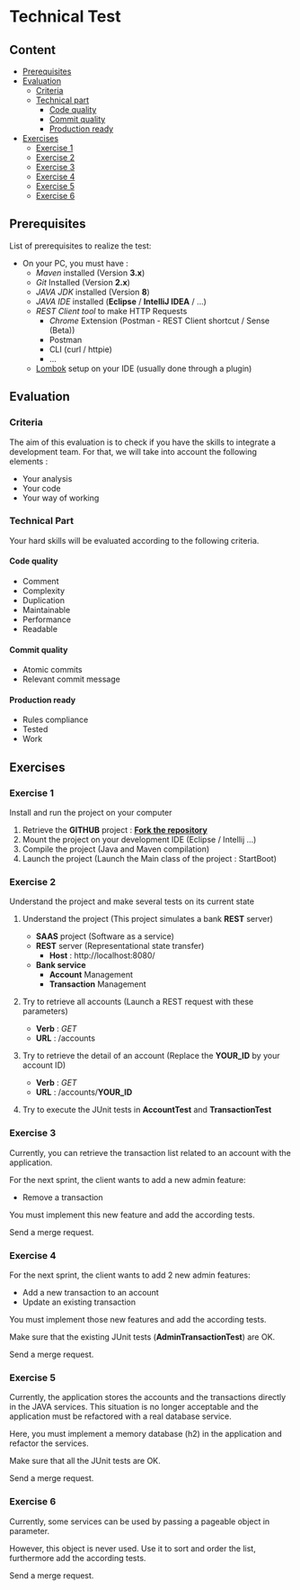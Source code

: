 # Technical Test

## Content

* [Prerequisites](#prerequisites)
* [Evaluation](#eval)
    * [Criteria](#criteria)
    * [Technical part](#technical)
        * [Code quality](#code)
        * [Commit quality](#commit)
        * [Production ready](#prod)
* [Exercises](#exercises)
    * [Exercise 1](#exercise1)
    * [Exercise 2](#exercise2)
    * [Exercise 3](#exercise3)
    * [Exercise 4](#exercise4)
    * [Exercise 5](#exercise5)
    * [Exercise 6](#exercise6)

## <a name="prerequisites"></a>Prerequisites

List of prerequisites to realize the test:
* On your PC, you must have :
   * _Maven_ installed (Version __3.x__)
   * _Git_ Installed (Version __2.x__) 
   * _JAVA JDK_ installed (Version __8__)
   * _JAVA IDE_ installed (__Eclipse__ / __IntelliJ IDEA__ / …)
   * _REST Client tool_ to make HTTP Requests 
     * _Chrome_ Extension (Postman - REST Client shortcut / Sense (Beta))
     * Postman
     * CLI (curl / httpie)
     * …
   * [Lombok](https://projectlombok.org/) setup on your IDE (usually done through a plugin)

## <a name="eval"></a>Evaluation
### <a name="criteria"></a>Criteria

The aim of this evaluation is to check if you have the skills to integrate a development team.
For that, we will take into account the following elements : 

* Your analysis
* Your code
* Your way of working

### <a name="technical"></a>Technical Part

Your hard skills will be evaluated according to the following criteria.

#### <a name="code"></a>Code quality

* Comment
* Complexity
* Duplication
* Maintainable
* Performance
* Readable

#### <a name="commit"></a>Commit quality

* Atomic commits
* Relevant commit message

#### <a name="prod"></a>Production ready

* Rules compliance
* Tested
* Work

## <a name="exercises"></a>Exercises

### <a name="exercise1"></a>Exercise 1

Install and run the project on your computer

1. Retrieve the __GITHUB__ project : [__Fork the repository__](https://help.github.com/articles/fork-a-repo/)
2. Mount the project on your development IDE (Eclipse / Intellij …)
3. Compile the project (Java and Maven compilation)
4. Launch the project (Launch the Main class of the project : StartBoot)

### <a name="exercise2"></a>Exercise 2

Understand the project and make several tests on its current state

1. Understand the project (This project simulates a bank __REST__ server)
    * __SAAS__ project (Software as a service)
    * __REST__ server (Representational state transfer)
        * __Host__ : http://localhost:8080/
    * __Bank service__
        * __Account__ Management
        * __Transaction__ Management

2. Try to retrieve all accounts (Launch a REST request with these parameters)
    * __Verb__ : _GET_
    * __URL__ : /accounts

3. Try to retrieve the detail of an account (Replace the __YOUR_ID__ by your account ID)
    * __Verb__ : _GET_
    * __URL__ : /accounts/__YOUR_ID__

4. Try to execute the JUnit tests in __AccountTest__ and __TransactionTest__

### <a name="exercise3"></a>Exercise 3

Currently, you can retrieve the transaction list related to an account with the application.

For the next sprint, the client wants to add a new admin feature:
* Remove a transaction

You must implement this new feature and add the according tests.

Send a merge request.

### <a name="exercise4"></a>Exercise 4

For the next sprint, the client wants to add 2 new admin features:
* Add a new transaction to an account
* Update an existing transaction

You must implement those new features and add the according tests.

Make sure that the existing JUnit tests (__AdminTransactionTest__) are OK.

Send a merge request.

### <a name="exercise5"></a>Exercise 5

Currently, the application stores the accounts and the transactions directly in the JAVA services. 
This situation is no longer acceptable and the application must be refactored with a real database service.

Here, you must implement a memory database (h2) in the application and refactor the services.

Make sure that all the JUnit tests are OK.

Send a merge request.

### <a name="exercise6"></a>Exercise 6

Currently, some services can be used by passing a pageable object in parameter.

However, this object is never used. 
Use it to sort and order the list, furthermore add the according tests.

Send a merge request.
